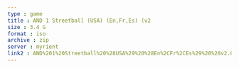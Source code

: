 ```yaml
---
type : game
title : AND 1 Streetball (USA) (En,Fr,Es) (v2
size : 3.4 G
format : iso
archive : zip
server : myrient
link2 : AND%201%20Streetball%20%28USA%29%20%28En%2CFr%2CEs%29%20%28v2.00%29
---
```

